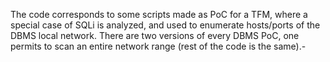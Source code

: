 The code corresponds to some scripts made as PoC for a TFM, where a special case of SQLi is analyzed, and used to enumerate hosts/ports of the DBMS local network.
There are two versions of every DBMS PoC, one permits to scan an entire network range (rest of the code is the same).-
